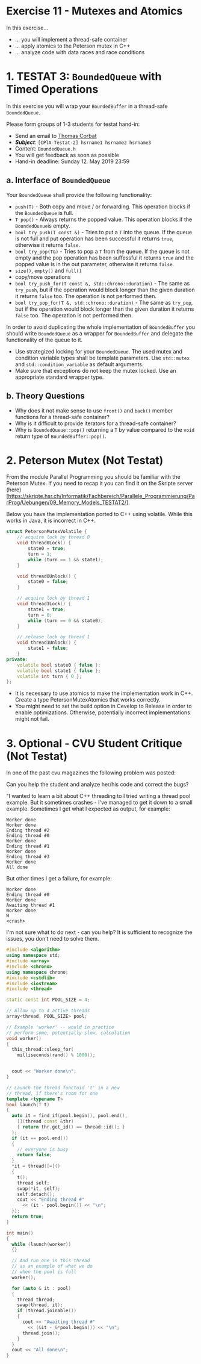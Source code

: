 # Exercise 11 - Mutexes and Atomics

In this exercise...

* ... you will implement a thread-safe container
* ... apply atomics to the Peterson mutex in C++
* ... analyze code with data races and race conditions


# 1. TESTAT 3: `BoundedQueue` with Timed Operations

In this exercise you will wrap your `BoundedBuffer` in a thread-safe `BoundedQueue`.

Please form groups of 1-3 students for testat hand-in:
* Send an email to [Thomas Corbat](mailto:thomas.corbat@hsr.ch)
* ***Subject***: `[CPlA-Testat-2] hsrname1 hsrname2 hsrname3`
* Content: `BoundedQueue.h`
* You will get feedback as soon as possible
* Hand-in deadline: Sunday 12. May 2019 23:59

## a. Interface of `BoundedQueue`

Your `BoundedQueue` shall provide the following functionality:

* `push(T)` - Both copy and move / or forwarding. This operation blocks if the `BoundedQueue` is full.
* `T pop()` - Always returns the popped value. This operation blocks if the `BoundedQueue`is empty.
* `bool try_push(T const &)` - Tries to put a `T` into the queue. If the queue is not full and put operation has been successful it returns `true`, otherwise it returns `false`.
* `bool try_pop(T&)` - Tries to pop a `T` from the queue. If the queue is not empty and the pop operation has been suffessful it returns `true` and the popped value is in the out parameter, otherwise it returns `false`.
* `size()`, `empty()` and `full()`
* copy/move operations
* `bool try_push_for(T const &, std::chrono::duration)` - The same as `try_push`, but if the operation would block longer than the given duration it returns `false` too. The operation is not performed then.
* `bool try_pop_for(T &, std::chrono::duration)` - The same as `try_pop`, but if the operation would block longer than the given duration it returns `false` too. The operation is not performed then.

In order to avoid duplicating the whole implementation of `BoundedBuffer` you should write `BoundedQueue` as a wrapper for `BoundedBuffer` and delegate the functionality of the queue to it.

* Use strategized locking for your `BoundedQueue`. The used mutex and condition variable types shall be template parameters. Use `std::mutex` and `std::condition_variable` as default arguments.
* Make sure that exceptions do not keep the mutex locked. Use an appropriate standard wrapper type.

## b. Theory Questions

* Why does it not make sense to use `front()` and `back()` member functions for a thread-safe container?
* Why is it difficult to provide iterators for a thread-safe container?
* Why is `BoundedQueue::pop()` returning a `T` by value compared to the `void` return type of `BoundedBuffer::pop()`.


# 2. Peterson Mutex (Not Testat)
From the module Parallel Programming you should be familiar with the Peterson Mutex. If you need to recap it you can find it on the Skripte server (here)[https://skripte.hsr.ch/Informatik/Fachbereich/Parallele_Programmierung/ParProg/Uebungen/09_Memory_Models_TESTAT2/].

Below you have the implementation ported to C++ using volatile. While this works in Java, it is incorrect in C++. 

```cpp
struct PetersonMutexVolatile {
    // acquire lock by thread 0
    void thread0Lock() {
        state0 = true;
        turn = 1;
        while (turn == 1 && state1);
    }

    void thread0Unlock() {
        state0 = false;
    }

    // acquire lock by thread 1
    void thread1Lock() {
        state1 = true;
        turn = 0;
        while (turn == 0 && state0);
    }

    // release lock by thread 1
    void thread1Unlock() {
        state1 = false;
    }
private:
    volatile bool state0 { false };
    volatile bool state1 { false };
    volatile int turn { 0 };
};
```

* It is necessary to use atomics to make the implementation work in C++. Create a type PetersonMutexAtomics that works correctly.
* You might need to set the build option in Cevelop to Release in order to enable optimizations. Otherwise, potentially incorrect implementations might not fail. 



# 3. Optional - CVU Student Critique (Not Testat)
In one of the past cvu magazines the following problem was posted:

Can you help the student and analyze her/his code and correct the bugs?

"I wanted to learn a bit about C++ threading to I tried writing a thread pool example. But it sometimes crashes - I've managed to get it down to a small example. Sometimes I get what I expected as output, for example: 
```
Worker done
Worker done
Ending thread #2
Ending thread #0
Worker done
Ending thread #1
Worker done
Ending thread #3
Worker done
All done
```

But other times I get a failure, for example:

```
Worker done
Ending thread #0
Worker done
Awaiting thread #1
Worker done
W
<crash>
```

I'm not sure what to do next - can you help? It is sufficient to recognize the issues, you don't need to solve them.

```cpp
#include <algorithm>
using namespace std;
#include <array>
#include <chrono>
using namespace chrono;
#include <cstdlib>
#include <iostream>
#include <thread>

static const int POOL_SIZE = 4;

// Allow up to 4 active threads
array<thread, POOL_SIZE> pool;

// Example 'worker' -- would in practice
// perform some, potentially slow, calculation
void worker()
{
  this_thread::sleep_for(
    milliseconds(rand() % 1000));


  cout << "Worker done\n";
}

// Launch the thread functoid 't' in a new
// thread, if there's room for one
template <typename T>
bool launch(T t)
{
  auto it = find_if(pool.begin(), pool.end(),
    [](thread const &thr)
    { return thr.get_id() == thread::id(); }
  );
  if (it == pool.end())
  {
    // everyone is busy
    return false;
  }
  *it = thread([=]()
  {
    t();
    thread self;
    swap(*it, self);
    self.detach();
    cout << "Ending thread #"
      << (it - pool.begin()) << "\n";
  });
  return true;
}

int main()
{
  while (launch(worker))
  {}

  // And run one in this thread
  // as an example of what we do
  // when the pool is full
  worker();

  for (auto & it : pool)
  {
    thread thread;
    swap(thread, it);
    if (thread.joinable())
    {
      cout << "Awaiting thread #"
        << (&it - &*pool.begin()) << "\n";
      thread.join();
    }
  }
  cout << "All done\n";
}
```
